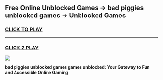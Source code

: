 
## Free Online Unblocked Games → bad piggies unblocked games → Unblocked Games
<h3>
<a href="https://premium.freeplayer.one?title=bad_piggies_unblocked_games&ref=21F">CLICK TO PLAY</a></h3>
<hr>

<h3>
<a href="https://premium.freeplayer.one?title=bad_piggies_unblocked_games&ref=21F">CLICK 2 PLAY</a>
  
</h3>

<a href="https://premium.freeplayer.one?title=bad_piggies_unblocked_games&ref=21F/"><img src="https://clearcache.store/games.png"></a>


**bad piggies unblocked games games unblocked: Your Gateway to Fun and Accessible Online Gaming**
